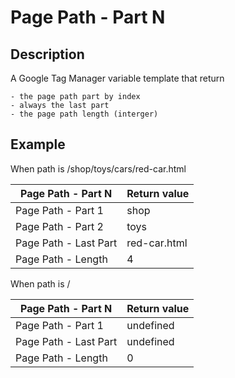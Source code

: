 # Page Path - Part N

## Description

A Google Tag Manager variable template that return

	- the page path part by index
	- always the last part
	- the page path length (interger)



## Example

When path is /shop/toys/cars/red-car.html

|Page Path - Part N|Return value|
| ---- | ---- |
|Page Path - Part 1|shop|
|Page Path - Part 2|toys|
|Page Path - Last Part|red-car.html |
|Page Path - Length|4|

When path is /

|Page Path - Part N|Return value|
| ---- | ---- |
|Page Path - Part 1|undefined|
|Page Path - Last Part|undefined|
|Page Path - Length|0|


